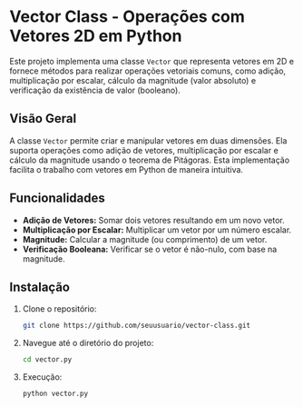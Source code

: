 # Vector Class - Operações com Vetores 2D em Python

Este projeto implementa uma classe `Vector` que representa vetores em 2D e fornece métodos para realizar operações vetoriais comuns, como adição, multiplicação por escalar, cálculo da magnitude (valor absoluto) e verificação da existência de valor (booleano).

## Visão Geral

A classe `Vector` permite criar e manipular vetores em duas dimensões. Ela suporta operações como adição de vetores, multiplicação por escalar e cálculo da magnitude usando o teorema de Pitágoras. Esta implementação facilita o trabalho com vetores em Python de maneira intuitiva.

## Funcionalidades

- **Adição de Vetores:** Somar dois vetores resultando em um novo vetor.
- **Multiplicação por Escalar:** Multiplicar um vetor por um número escalar.
- **Magnitude:** Calcular a magnitude (ou comprimento) de um vetor.
- **Verificação Booleana:** Verificar se o vetor é não-nulo, com base na magnitude.

## Instalação

1. Clone o repositório:

   ```bash
   git clone https://github.com/seuusuario/vector-class.git
   ```

2. Navegue até o diretório do projeto:
   ```bash
   cd vector.py
   ```
3. Execução:
   ```bash
   python vector.py
   ```

